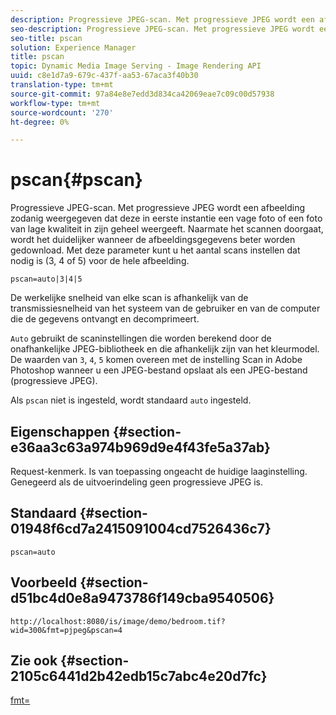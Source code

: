 ```yaml
---
description: Progressieve JPEG-scan. Met progressieve JPEG wordt een afbeelding zodanig weergegeven dat deze in eerste instantie een vage foto of een foto van lage kwaliteit in zijn geheel weergeeft. Naarmate het scannen doorgaat, wordt het duidelijker wanneer de afbeeldingsgegevens beter worden gedownload. Met deze parameter kunt u het aantal scans instellen dat nodig is (3, 4 of 5) voor de hele afbeelding.
seo-description: Progressieve JPEG-scan. Met progressieve JPEG wordt een afbeelding zodanig weergegeven dat deze in eerste instantie een vage foto of een foto van lage kwaliteit in zijn geheel weergeeft. Naarmate het scannen doorgaat, wordt het duidelijker wanneer de afbeeldingsgegevens beter worden gedownload. Met deze parameter kunt u het aantal scans instellen dat nodig is (3, 4 of 5) voor de hele afbeelding.
seo-title: pscan
solution: Experience Manager
title: pscan
topic: Dynamic Media Image Serving - Image Rendering API
uuid: c8e1d7a9-679c-437f-aa53-67aca3f40b30
translation-type: tm+mt
source-git-commit: 97a84e8e7edd3d834ca42069eae7c09c00d57938
workflow-type: tm+mt
source-wordcount: '270'
ht-degree: 0%

---
```



# pscan{#pscan}

Progressieve JPEG-scan. Met progressieve JPEG wordt een afbeelding zodanig weergegeven dat deze in eerste instantie een vage foto of een foto van lage kwaliteit in zijn geheel weergeeft. Naarmate het scannen doorgaat, wordt het duidelijker wanneer de afbeeldingsgegevens beter worden gedownload. Met deze parameter kunt u het aantal scans instellen dat nodig is (3, 4 of 5) voor de hele afbeelding.

`pscan=auto|3|4|5`

De werkelijke snelheid van elke scan is afhankelijk van de transmissiesnelheid van het systeem van de gebruiker en van de computer die de gegevens ontvangt en decomprimeert.

`Auto` gebruikt de scaninstellingen die worden berekend door de onafhankelijke JPEG-bibliotheek en die afhankelijk zijn van het kleurmodel. De waarden van `3`, `4`, `5` komen overeen met de instelling Scan in Adobe Photoshop wanneer u een JPEG-bestand opslaat als een JPEG-bestand (progressieve JPEG).

Als `pscan` niet is ingesteld, wordt standaard `auto` ingesteld.

## Eigenschappen {#section-e36aa3c63a974b969d9e4f43fe5a37ab}

Request-kenmerk. Is van toepassing ongeacht de huidige laaginstelling. Genegeerd als de uitvoerindeling geen progressieve JPEG is.

## Standaard {#section-01948f6cd7a2415091004cd7526436c7}

`pscan=auto`

## Voorbeeld {#section-d51bc4d0e8a9473786f149cba9540506}

`http://localhost:8080/is/image/demo/bedroom.tif?wid=300&fmt=pjpeg&pscan=4`

## Zie ook {#section-2105c6441d2b42edb15c7abc4e20d7fc}

[fmt=](../../../../../is-api/http-ref/image-serving-api-ref/c-http-protocol-reference/c-command-reference/r-is-http-fmt.md#reference-cdf10043423b45ba9fe15157fb3ae37a)
